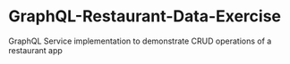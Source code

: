 # GraphQL-Restaurant-Data-Exercise

GraphQL Service implementation to demonstrate CRUD operations of a restaurant app
